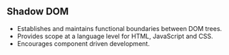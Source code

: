 ##  Shadow DOM

<ul>
    <li class="fragment">Establishes and maintains functional boundaries between DOM trees.</li>
    <li class="fragment">Provides scope at a language level for HTML, JavaScript and CSS.</li>
    <li class="fragment">Encourages component driven development.</li>
</ul>
